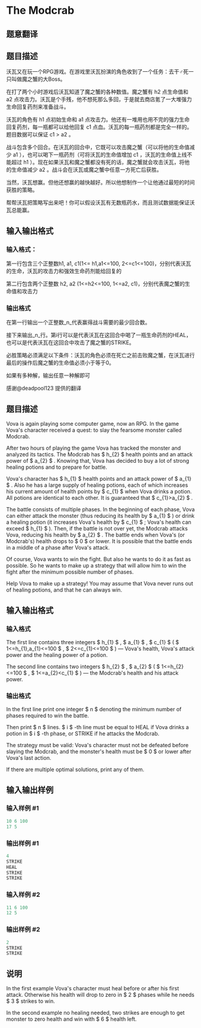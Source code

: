 # The Modcrab

## 题意翻译

## 题目描述

沃瓦又在玩一个RPG游戏。在游戏里沃瓦扮演的角色收到了一个任务：去干♂死一只叫做魔之蟹的大Boss。

在打了两个小时游戏后沃瓦知道了魔之蟹的各种数值。魔之蟹有 h2 点生命值和 a2 点攻击力。沃瓦是个手残，他不想死那么多回，于是就去商店氪了一大堆强力生命回复药剂来准备战斗。

沃瓦的角色有 h1 点初始生命和 a1 点攻击力。他还有一堆用也用不完的强力生命回复药剂，每一瓶都可以给他回复 c1 点血。沃瓦的每一瓶药剂都是完全一样的。题目数据可以保证 c1 > a2 。

战斗包含多个回合。在沃瓦的回合中，它既可以攻击魔之蟹（可以将他的生命值减少 a1 ），也可以喝下一瓶药剂（可将沃瓦的生命值增加 c1 ，沃瓦的生命值上线不能超过 h1 ）。现在如果沃瓦和魔之蟹都没有死的话，魔之蟹就会攻击沃瓦，将他的生命值减少 a2 。战斗会在沃瓦或魔之蟹中任意一方死亡后获胜。

当然，沃瓦想赢。但他还想赢的越快越好。所以他想制作一个让他通过最短的时间获胜的策略。

帮帮沃瓦把策略写出来吧！你可以假设沃瓦有无数瓶药水，而且测试数据能保证沃瓦总能赢。

## 输入输出格式

### 输入格式：

第一行包含三个正整数h1, a1, c1(1<= h1,a1<=100, 2<=c1<=100)，分别代表沃瓦的生命，沃瓦的攻击力和强效生命药剂能给回复的

第二行包含两个正整数 h2, a2 (1<=h2<=100, 1<=a2, c1)，分别代表魔之蟹的生命值和攻击力

### 输出格式

在第一行输出一个正整数_n_代表赢得战斗需要的最少回合数。

接下来输出_n_行。第i行可以是代表沃瓦在这回合中喝了一瓶生命药剂的HEAL，也可以是代表沃瓦在这回合中攻击了魔之蟹的STRIKE。

必胜策略必须满足以下条件：沃瓦的角色必须在死亡之前击败魔之蟹，在沃瓦进行最后的操作后魔之蟹的生命值必须小于等于0。

如果有多种解，输出任意一种解即可

感谢@deadpool123 提供的翻译

## 题目描述

Vova is again playing some computer game, now an RPG. In the game Vova's character received a quest: to slay the fearsome monster called Modcrab.

After two hours of playing the game Vova has tracked the monster and analyzed its tactics. The Modcrab has $ h_{2} $ health points and an attack power of $ a_{2} $ . Knowing that, Vova has decided to buy a lot of strong healing potions and to prepare for battle.

Vova's character has $ h_{1} $ health points and an attack power of $ a_{1} $ . Also he has a large supply of healing potions, each of which increases his current amount of health points by $ c_{1} $ when Vova drinks a potion. All potions are identical to each other. It is guaranteed that $ c_{1}&gt;a_{2} $ .

The battle consists of multiple phases. In the beginning of each phase, Vova can either attack the monster (thus reducing its health by $ a_{1} $ ) or drink a healing potion (it increases Vova's health by $ c_{1} $ ; Vova's health can exceed $ h_{1} $ ). Then, if the battle is not over yet, the Modcrab attacks Vova, reducing his health by $ a_{2} $ . The battle ends when Vova's (or Modcrab's) health drops to $ 0 $ or lower. It is possible that the battle ends in a middle of a phase after Vova's attack.

Of course, Vova wants to win the fight. But also he wants to do it as fast as possible. So he wants to make up a strategy that will allow him to win the fight after the minimum possible number of phases.

Help Vova to make up a strategy! You may assume that Vova never runs out of healing potions, and that he can always win.

## 输入输出格式

### 输入格式

The first line contains three integers $ h_{1} $ , $ a_{1} $ , $ c_{1} $ ( $ 1<=h_{1},a_{1}<=100 $ , $ 2<=c_{1}<=100 $ ) — Vova's health, Vova's attack power and the healing power of a potion.

The second line contains two integers $ h_{2} $ , $ a_{2} $ ( $ 1<=h_{2}<=100 $ , $ 1<=a_{2}&lt;c_{1} $ ) — the Modcrab's health and his attack power.

### 输出格式

In the first line print one integer $ n $ denoting the minimum number of phases required to win the battle.

Then print $ n $ lines. $ i $ -th line must be equal to HEAL if Vova drinks a potion in $ i $ -th phase, or STRIKE if he attacks the Modcrab.

The strategy must be valid: Vova's character must not be defeated before slaying the Modcrab, and the monster's health must be $ 0 $ or lower after Vova's last action.

If there are multiple optimal solutions, print any of them.

## 输入输出样例

### 输入样例 #1

```cpp
10 6 100
17 5

```
### 输出样例 #1

```cpp
4
STRIKE
HEAL
STRIKE
STRIKE

```
### 输入样例 #2

```cpp
11 6 100
12 5

```
### 输出样例 #2

```cpp
2
STRIKE
STRIKE

```
## 说明

In the first example Vova's character must heal before or after his first attack. Otherwise his health will drop to zero in $ 2 $ phases while he needs $ 3 $ strikes to win.

In the second example no healing needed, two strikes are enough to get monster to zero health and win with $ 6 $ health left.

